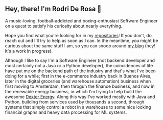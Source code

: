 ## Hey, there! I'm Rodri De Rosa 🦀

A music-loving, football-addicted and boxing-enthusiast Software Engineer on a quest to satisfy his curiosity about nearly everything.

Hope you find what you're looking for in my [repositories](https://github.com/RodrigoDeRosa?tab=repositories)! If you don't, do reach out
and I'll try to help as soon as I can. In the meantime, you might be curious about the same stuff I am, so you can snoop around
[my blog](https://www.rodrigoderosa.com) (hey! it's a work in progress).

Although I like to say I'm a Software Engineer (not backend developer and most certainly not a Java or a Python developer), the coincidences
of life have put me on the backend path of the industry and that's what I've been doing for a while; first in the e-commerce industry back
in Buenos Aires, later in the digital groceries (and warehouse automation) business when first moving to Amsterdam, then throguh
the finance business, and now in the renewable energy business, in which I'm trying to help build the awesome [Dexter Energy](https://dexterenergy.ai/). Along this way I've worked mostly with Java
and Python, building from services used by thousands a second, through systems that simply control a robot in a warehouse to some nice looking
financial graphs and heavy data processing for ML systems.
